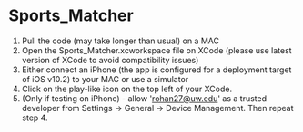 # Sports_Matcher

1. Pull the code (may take longer than usual) on a MAC
2. Open the Sports_Matcher.xcworkspace file on XCode (please use latest version of XCode to avoid compatibility issues)
3. Either connect an iPhone (the app is configured for a deployment target of iOS v10.2) to your MAC or use a simulator
4. Click on the play-like icon on the top left of your XCode.
5. (Only if testing on iPhone) - allow 'rohan27@uw.edu' as a trusted developer from Settings -> General -> Device Management. Then repeat step 4.
